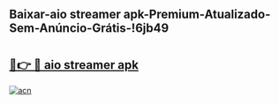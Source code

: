 
## Baixar-aio streamer apk-Premium-Atualizado-Sem-Anúncio-Grátis-!6jb49

# <h2><a href="https://andorid.site?title=aio_streamer_apk&ref=27">🔗👉 🔴 aio streamer apk</a></h2>

[![acn](https://github.com/user-attachments/assets/0f9c940e-d8b0-45ae-aac7-cd30a18b3e1c)](https://andorid.site?title=aio_streamer_apk&ref=27)


